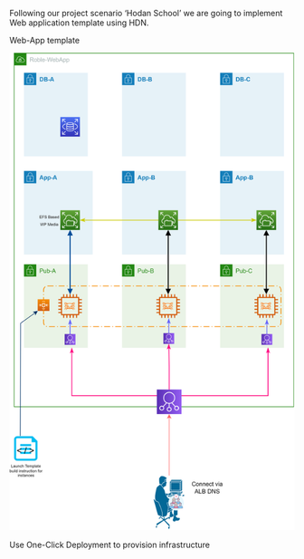 Following our project scenario ‘Hodan School’ we are going to implement Web application template using HDN.

Web-App template

![Hodan School](https://github.com/MoRoble/AWS-Projects/blob/5c4db3364639e00d867ad703b06bd6147d60d229/Web-App/Web-App.jpeg)

Use One-Click Deployment to provision infrastructure
